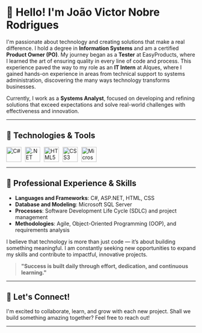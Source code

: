 # 👋 Hello! I'm João Victor Nobre Rodrigues

I'm passionate about technology and creating solutions that make a real difference. I hold a degree in **Information Systems** and am a certified **Product Owner (PO)**. My journey began as a **Tester** at EasyProducts, where I learned the art of ensuring quality in every line of code and process. This experience paved the way to my role as an **IT Intern** at Alques, where I gained hands-on experience in areas from technical support to systems administration, discovering the many ways technology transforms businesses.

Currently, I work as a **Systems Analyst**, focused on developing and refining solutions that exceed expectations and solve real-world challenges with effectiveness and innovation.

---

## 🔧 Technologies & Tools

<div style="display: flex; gap: 10px;">
    <img src="https://cdn.jsdelivr.net/gh/devicons/devicon/icons/csharp/csharp-original.svg" title="C#" width="40" height="40" />
    <img src="https://cdn.jsdelivr.net/gh/devicons/devicon/icons/dotnet/dotnet-original.svg" title=".NET" width="40" height="40" />
    <img src="https://cdn.jsdelivr.net/gh/devicons/devicon/icons/html5/html5-original.svg" title="HTML5" width="40" height="40" />
    <img src="https://cdn.jsdelivr.net/gh/devicons/devicon/icons/css3/css3-original.svg" title="CSS3" width="40" height="40" />
    <img src="https://cdn.jsdelivr.net/gh/devicons/devicon/icons/microsoftsqlserver/microsoftsqlserver-plain.svg" title="Microsoft SQL Server" width="40" height="40" />
</div>

---

## 💼 Professional Experience & Skills

- **Languages and Frameworks**: C#, ASP.NET, HTML, CSS
- **Database and Modeling**: Microsoft SQL Server
- **Processes**: Software Development Life Cycle (SDLC) and project management
- **Methodologies**: Agile, Object-Oriented Programming (OOP), and requirements analysis

I believe that technology is more than just code — it’s about building something meaningful. I am constantly seeking new opportunities to expand my skills and contribute to impactful, innovative projects.

> **"Success is built daily through effort, dedication, and continuous learning."**

---

## 🚀 Let's Connect!

I'm excited to collaborate, learn, and grow with each new project. Shall we build something amazing together? Feel free to reach out!

---

